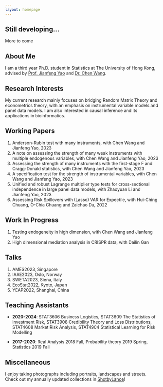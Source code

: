 ```yaml
---
layout: homepage
---
```


## Still developing...
More to come

## About Me

I am a third year Ph.D. student in Statistics at The University of Hong Kong, advised by [Prof. Jianfeng Yao](https://jianfengyao.wordpress.com/) and [Dr. Chen Wang](https://saasweb.hku.hk/staff/stacw/web/).

## Research Interests
My current research mainly focuses on bridging Random Matrix Theory and econometrics theory, with an emphasis on instrumental variable models and panel data models. I am also interested in causal inference and its applications in bioinformatics.

## Working Papers
1. Anderson-Rubin test with many instruments, with Chen Wang and Jianfeng Yao, 2023
2. A note on assessing the strength of many weak instruments with multiple endogenous variables, with Chen Wang and Jianfeng Yao, 2023
3. Assessing the strength of many instruments with the first-stage F and Cragg-Donald statistics, with Chen Wang and Jianfeng Yao, 2023
4. A specification test for the strength of instrumental variables, with Chen Wang and Jianfeng Yao, 2023
5. Unified and robust Lagrange multiplier type tests for cross-sectional independence in large panel data models, with Zhaoyuan Li and Jianfeng Yao, 2023
6. Assessing Risk Spillovers with (Lasso) VAR for Expectile, with Hui-Ching Chuang, O-Chia Chuang and Zaichao Du, 2022

## Work In Progress
1. Testing endogeneity in high dimension, with Chen Wang and Jianfeng Yao
2. High dimensional mediation analysis in CRISPR data, with Dailin Gan

## Talks
1. AMES2023, Singapore
2. IAAE2023, Oslo, Norway
3. SWETA2023, Siena, Italy
4. EcoStat2022, Kyoto, Japan
5. YEAP2022, Shanghai, China

## Teaching Assistants
* **2020-2024**: 
STAT3606 Business Logistics,  STAT3609 The Statistics of Investment Risk, STAT3908 Credibility Theory and Loss Distributions, STAT4608 Market Risk Analysis, STAT4904 Statistical Learning for Risk Modelling
+ **2017-2020**: 
Real Analysis 2018 Fall, Probability theory 2019 Spring, Statistics 2019 Fall

## Miscellaneous
I enjoy taking photographs including portraits, landscapes and streets. Check out my annually updated collections in [ShotbyLance](https://lanceh7.wixsite.com/shotbylance)!

